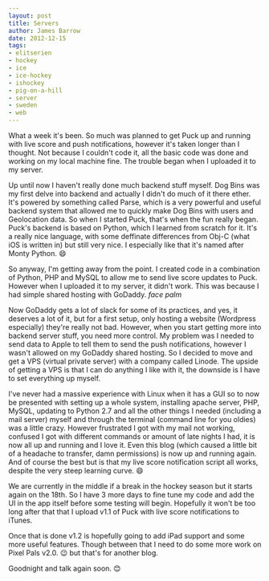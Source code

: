 ```yaml
---
layout: post
title: Servers
author: James Barrow
date: 2012-12-15
tags:
- elitserien
- hockey
- ice
- ice-hockey
- ishockey
- pig-on-a-hill
- server
- sweden
- web
---
```


What a week it's been. So much was planned to get Puck up and running with live score and push notifications, however it's taken longer than I thought. Not because I couldn't code it, all the basic code was done and working on my local machine fine. The trouble began when I uploaded it to my server.

Up until now I haven't really done much backend stuff myself. Dog Bins was my first delve into backend and actually I didn't do much of it there ether. It's powered by something called Parse, which is a very powerful and useful backend system that allowed me to quickly make Dog Bins with users and Geolocation data. So when I started Puck, that's when the fun really began. Puck's backend is based on Python, which I learned from scratch for it. It's a really nice language, with some deffinate differences from Obj-C (what iOS is written in) but still very nice. I especially like that it's named after Monty Python. 😄

<!-- READMORE -->

So anyway, I'm getting away from the point. I created code in a combination of Python, PHP and MySQL to allow me to send live score updates to Puck. However when I uploaded it to my server, it didn't work. This was because I had simple shared hosting with GoDaddy. *face palm*

Now GoDaddy gets a lot of slack for some of its practices, and yes, it deserves a lot of it, but for a first setup, only hosting a website (Wordpress especially) they're really not bad. However, when you start getting more into backend server stuff, you need more control. My problem was I needed to send data to Apple to tell them to send the push notifications, however I wasn't allowed on my GoDaddy shared hosting. So I decided to move and get a VPS (virtual private server) with a company called Linode. The upside of getting a VPS is that I can do anything I like with it, the downside is I have to set everything up myself.

I've never had a massive experience with Linux when it has a GUI so to now be presented with setting up a whole system, installing apache server, PHP, MySQL, updating to Python 2.7 and all the other things I needed (including a mail server) myself and through the terminal (command line for you oldies) was a little crazy. However frustrated I got with my mail not working, confused I got with different commands or amount of late nights I had, it is now all up and running and I love it. Even this blog (which caused a little bit of a headache to transfer, damn permissions) is now up and running again. And of course the best but is that my live score notification script all works, despite the very steep learning curve. 😄

We are currently in the middle if a break in the hockey season but it starts again on the 18th. So I have 3 more days to fine tune my code and add the UI in the app itself before some testing will begin. Hopefully it won't be too long after that that I upload v1.1 of Puck with live score notifications to iTunes.

Once that is done v1.2 is hopefully going to add iPad support and some more useful features. Though between that I need to do some more work on Pixel Pals v2.0. 😉 but that's for another blog.

Goodnight and talk again soon. 😊
